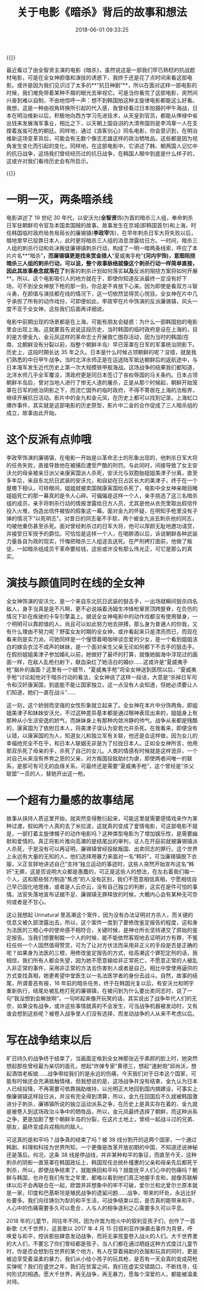 ﻿---
abbrlink: 2462008667
categories:
- 生活感悟
date: 2018-06-01 09:33:25
description: 战争带给我们的是永远的伤痛，今天我们对于日本这个国家，可能有时候还会充满抵触情绪，但我想说的是，这场战争并没有结束，金九认为日本人已经投降，不再需要可依靠捐助维持，以光明正大地回到国内搞建设，可事实上像廉锡镇这样投日派，并没有完全得到清算，所以，金九在回国后不久就被韩国激进分子刺杀，廉锡镇所说的独立运动派系之争，在历史上是真实存在着的，金九就是被卷入到这场政治斗争中的牺牲品，所以，金元凤最终选择了朝鲜，而这种派系之争，更是加剧了整个朝鲜半岛的分裂，在这片土地上，曾经一起战斗过的兄弟、朋友，最终变成兵戎相向的敌人;自然，故事的结尾，所谓善恶有报，16
  年前的暗杀任务，终于在韩国光复以后，有安沃允和明宇重新执行，结尾处被乱枪打死的廉锡镇，在被问到为什么要出卖同志时，说了一句“我没想到会解放啊”，一句听起来像开玩笑的话，其实说出了战争年代人们的无奈，如果没有战争，或许这些事情就真的不会发生，可当战争机器被发动时，又有谁会想到这些呢;故事发生在京城(即韩国首尔)和上海，时任韩国临时政府局务局局长的廉锡镇(**李政宰**饰)，在早年刺杀日军大将失败以后，暗地里早已投靠日本人，此时更将暗杀三人组的消息泄露给日方
slug: 2462008667
tags:
- 影评
- 和平
- 全智贤
title: 关于电影《暗杀》背后的故事和想法
---
{{<meting server="netease" type="song" id="569213279">}}

最近看过了由全智贤主演的电影《暗杀》，虽然说这是一部我们早已熟稔的抗战题材电影，可是在全女神颜值和演技的诱惑下，我终于还是花了点时间来看这部电影。或许是因为我们见识过了太多的**“抗日神剧”**，所以在面对这样一部电影的时候，我们难免带着某种不屑的眼光去审视它。可是当你看完了这部电影，突然间兴奋到难以自制，不由地惊呼一声：想不到韩国拍这种主旋律电影都能这么好看。我想，这是一种由视角转换所引起的代入感，我曾经看过日本拍摄的甲午海战，日本在明治维新以后，积极地向西方学习先进技术，从天皇到官员，都能从俸禄中省出钱来发展海军事业，相比之下，以天朝上国自诩的大清帝国则是李鸿章一人在支撑着岌岌可危的朝廷。同样地，通过《浪客剑心》同名电影，你会意识到，在明治维新这场变革背后，可能会有无数个像志志雄这样的政治牺牲品。这些都是因为视角发生变化而引起的变化，同样地，在这部电影中，它讲述了韩、朝两国人记忆中的抗日战争，这场我们曾经经历过的抗日战争，在韩国人眼中到底是什么样子的，这或许对我们看待历史会有所启示。

{{<douban type="movie" id="25823132">}}

# 一明一灭，两条暗杀线
电影讲述了 19 世纪 30 年代，以安沃允(**全智贤**饰)为首的暗杀三人组，奉命刺杀日军驻朝鲜司令官及本国卖国贼的故事。故事发生在京城(即韩国首尔)和上海，时任韩国临时政府局务局局长的廉锡镇(**李政宰**饰)，在早年刺杀日军大将失败以后，暗地里早已投靠日本人，此时更将暗杀三人组的消息泄露给日方。一时间，暗杀三人组的刺杀行动和处决叛徒廉锡镇刺杀行动，构成了一明一暗两条线索，呼应了本片片名**“暗杀”**，而廉锡镇更是找来赏金猎人**“夏威夷手枪"**(**河内宇**饰)，意图阻挠暗杀三人组的刺杀行动，可以说，整个故事脉络就像这个刺杀行动一样简单直接，因此其故事悬念就落在了**刺客的刺杀计划如何落实**以及**反派的阻挠方案将如何开展**。所以，这个电影吸引人的地方就在于，即使你知道反派最终一定没有好下场，可不到全女神放下枪的那一刻，你总是不肯放下心来。因为即使是看双方斗智斗勇，在颜值与演技都在线的情况下，这一切依然显得赏心悦目。全女神在片中几乎承担了所有的动作戏份，可即便如此，李政宰在片中饰演的反派廉锡镇，风头一度不亚于全女神，这些我们后面再详细说。

电影中前期出现的场景都是在上海，可能有朋友会疑惑：为什么一部韩国拍的电影里会出现上海。这就要首先说说这段历史，当时韩国的临时政府是设在上海的，目的是方便金九、金元凤这样的革命志士开展救亡图存活动，因为当时的韩国(在南、北朝鲜没有分裂以前，指整个朝鲜半岛）早已笼罩在日军的军事统治阴影下。历史上，这段时期长达 35 年之久。日本是什么时候占领朝鲜的呢？没错，就是我们熟悉的中日甲午战争。当时北洋水师正是在运送陆军抵达朝鲜后的返航途中，与日本海军发生近代历史上第一次大规模铁甲舰海战。这场战争的结果我们都知道，北洋水师几乎全军覆没，清政府更是同日本签订了丧权辱国的马关条约。日本占领朝鲜半岛后，曾对当地人进行了惨无人道的屠杀，正是从那个时候起，朝鲜开始笼罩在日军的统治阴影之下，而流亡国外的临时政府，不得不寄居在上海的法租界，继续开展抗日活动。影片中的金九和金元凤，在历史上都可以找到记录。上海虹口爆炸事件，其实就是这部电影的历史原型，影片中二金的合作促成了三人暗杀组的成立，故事由此开始。

# 这个反派有点帅哦
李政宰饰演的廉锡镇，在电影一开始是以革命志士的形象出现的，他刺杀日军大将的任务失败，直接导致他在被捕后遭受严酷的刑罚。与此同时，间接导致了女主安沃允的母亲被亲日派父亲康寅国派人杀死，安沃允与双胞胎姐姐美津子分离，直至多年后，来自东北抗日武装的安沃允，和自幼在日占区长大的美津子，终于在一个屋檐下相认，可转眼间，姐姐就被卖国贼康寅国给杀死了，电影中全女神亲眼目睹姐姐死亡的那一幕真的是令人心碎。可偏偏是这样一个人，亲手挑选了这三名暗杀组的成员，亲手将刺杀行动的情报泄露给日方人员，尤其是他从衣兜里取出假信件投入火堆，伪造出信件被毁的假象这一幕。面对金九的怀疑，在明知手枪里没有子弹的情况下“以死明志"。对昔日的同志毫不手软，两个被金九派去刺杀他的同志，均被他重伤甚至杀死。面对曾经刺杀过的日军大将，他可以厚颜无耻地邀功请赏，并接受日军授予的爵位。可恰恰是这样一个人，在喝醉酒以后，诉说朝鲜各种武装力量各自为政的现实，忏悔把暗杀三人组送去送死。在严刑拷打面前，他做了叛徒，一如暗杀组成员干革命要给钱，这些或许没有那么伟光正，可它是那么的真实。

# 演技与颜值同时在线的全女神
全女神饰演的安沃允，是一个来自东北抗日武装的狙击手，一出场就瞬间狙杀四名敌人，身手当真是是不凡啊，更不必说端着汤姆生冲锋枪窜房顶跨屋脊，在负伤的情况下趴在疾驶的卡车引擎盖上。据说全女神电影中的动作戏都没有使用替身，一个明明可以靠颜值的人，尚且可以如此努力地去拼搏，那么身为普通人的你我，又有什么理由不努力呢？野蛮女友时期的全女神，或许看起来只是漂亮而已，而现在看来则是实力派。可她同样是一个憧憬着喝咖啡谈恋爱的少女，是一个看到姐姐洁白的嫁会衣泣不成声的妹妹，是一个面对亲生父亲无论如何都下不去手的狙击手。在假扮姐姐美津子参加婚礼以前，她做好了最坏的打算，就像她脑海中浮现过的画面一样，在敌人乱枪扫射下，献血染红了她洁白的婚纱……这或许是“夏威夷手枪”脑补的画面？这里有一个细节，“夏威夷手枪”将全女神送到医院以后，“夏威夷手枪”讨论起他对于暗杀行动的看法，全女神说了这样一段话，大意是“杀掉日军司令和汉奸康寅国，到底能不能让国家独立，这一点没有人会知道，但她必须要让人们知道，她们一直在战斗”……

这一刻，这个娇弱而坚强的女性形象就立起来了。全女神在本片中分饰两角，即姐姐美津子和妹妹安沃允，不过这种差异基本都是通过眼神表现出来的，姐姐身上有那种从小生活安逸的娇气，而妹妹身上有那种内敛冷静的帅气。战争从来都是残酷的，康寅国为了依附日本人，将美津子误认为安若允并杀死。在我看来，即便没有认错，以康寅国的为人，知道女儿和独立军有关联，他还是会这样做，因为女儿的幸福他完全不在乎，和日本人联姻无非是为了拉拢日本人。正如全女神所言，他用那双杀死了母亲的手，杀死了自己的女儿。人类的情感有时候就是这样诡异，一个对自己从来没有养育之恩的父亲，对方叛国投敌助纣为虐，即使两者间唯一的联系，是那可有可无的血缘关系，可最终还是需要“夏威夷手枪”，这个曾经是“杀父联盟”一员的人，替她开出这一枪。

# 一个超有力量感的故事结尾
故事从挟持人质这里开始，就突然变得敷衍起来，可能这里就需要感情戏来作为某种过渡，假如两个人真的去了米拉波，这就真的变成了爱情电影，可这部电影不就是，一部打着主旋律幌子的动作电影吗？这种类型电影为了增加娱乐性，是需要幽默和爱情的。真正将影片推向高潮的是结尾出的审判，证人在开庭前就被廉锡镇派人杀死，于是没有可以再证明，廉锡镇曾经投敌叛国、出卖同志的罪行。这个世界上永远有大量的无知的人，他们选择用暴力来面对一名“韩奸”，可当廉锡镇脱下衣服，义正言辞地讲述自己“支持”独立运动的事迹时，这些人突然开始宣布这名“韩奸”无罪，这是否说明大众都是愚蠢的，可正是这些人的想法，在左右着我们每一个人，这和那些努力制造“焦虑”的人没有区别，我们不愿意相信真相，宁愿相信自己早已固化地思维，或者是人云亦云，没有自己独立的判断，这实在是件可怕的事情。法官失落地宣布证据不足、廉锡镇无罪释放的时候，大概内心会有某种无可奈何或者是不甘心。

这让我想起 Unnatural 里高濑这个案件，因为没有办法证明对方杀人，而关键的信息又被久部泄露出去，所以，这个案件一度到了要修改鉴定报告的程度，这和身为法医的三橙心中的使命感不相符合，关键时候，是神仓所长坚持递交了原始的鉴定报告。当我们想要制裁一个人的时候，能不能依然客观地去证明对方有罪，不冤枉任何一个人固然值得赞赏，可为了让对方伏法而采用非正义的手段是否是正确的呢？如果身为法医的三橙，用修改鉴定报告的方式，给高濑这个罪犯定刑的话，我相信，我们所有人都会失望，因为她不愿意输给非正常死亡，不愿意正常的人被乱入非正常的事件，采用非正常的方法去伤害别人或者是自己。相比中堂使用逼供的方式查找真相，她更希望中堂医生以一名法医学者的身份去战斗。自然，故事的结尾，所谓善恶有报，16 年前的暗杀任务，终于在韩国光复以后，有安沃允和明宇重新执行，结尾处被乱枪打死的廉锡镇，在被问到为什么要出卖同志时，说了一句“我没想到会解放啊”，一句听起来像开玩笑的话，其实说出了战争年代人们的无奈，如果没有战争，或许这些事情就真的不会发生，可当战争机器被发动时，又有谁会想到这些呢？被卷入战争里人们没有选择，而发动战争的人从来不考虑以后。

# 写在战争结束以后
旷日持久的战争终于结束了，当画面定格到全女神那张近乎素颜的脸上时，她突然想起那些曾经最为亲切的面孔，想起“炸弹专家”黄德三，想起“速射炮”邱尚沃，想起酒馆老板娘……战争带给我们的是永远的伤痛，今天我们对于日本这个国家，可能有时候还会充满抵触情绪，但我想说的是，这场战争并没有结束，金九认为日本人已经投降，不再需要可依靠捐助维持，以光明正大地回到国内搞建设，可事实上像廉锡镇这样投日派，并没有完全得到清算，所以，金九在回国后不久就被韩国激进分子刺杀，廉锡镇所说的独立运动派系之争，在历史上是真实存在着的，金九就是被卷入到这场政治斗争中的牺牲品，所以，金元凤最终选择了朝鲜，而这种派系之争，更是加剧了整个朝鲜半岛的分裂，在这片土地上，曾经一起战斗过的兄弟、朋友，最终变成兵戎相向的敌人。

可这真的是和平吗？战争真的结束了吗？被 38 线分割开的这两个国家，一个通过韩剧、料理和科技为世界所知，一个更像是改革开放初期的中国，不知道还说神秘还是落后。何况，这条 38 线是停战线，并非某种和平的象征，而直至今天，这种刺杀的阴影一直笼罩在韩国政坛上，韩国现任总统朴槿惠的父亲和母亲先后都死于刺杀，所以，即使战争结束了，就能换回和平吗？就能抚平人们心中的伤痛吗？朝鲜与韩国，也许在我们有生之年里，都难以看到他们真正地握手言和，就像苏联解体以后不会再联合在一起，欧盟并非想象中的牢不可破，爱尔兰和北爱尔兰原本就是一家，印度和巴基斯坦是殖民战争的遗留问题……战争，带来的坏处，永远比好处要多。我们向往铸剑为犁的和平生活，可战争结束以后，是否真的能带来和平，人心中的伤痛需要多久可以愈合，人与人的相争逐利之心需要多久可以平息。

2018 年的儿童节，同往年不同，因为许嵩为炮火中的叙利亚孩子们，创作了一首新歌《大千世界》，这首歌以 2017 年 4 月 15 日叙利亚炸弹袭击事件为背景，呼唤爱与和平，控诉那些肆意发动战争，而将无辜孩童卷入战火的人们。大千世界里的大人们，不要忘了你们曾经都是孩子，当人们都在通过晒娃这种方式度过儿童节时，你是否会想到在世界的某个地方，有人在穿着捐助的衣服和玩具的同时，更是被迫享受着温柔的暴力，我们从小给小孩子的玩具枪，是否有一天会真的变成荷枪实弹呢？我们在盛世之年，我们在贫富之间，我们在虚实交错路口，不断找寻，任何形式的相遇。愿大千世界，再无战争，再无暴力，愿每个深爱的人，都能被温柔对待。